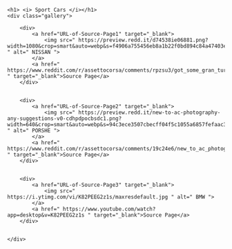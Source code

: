 <!DOCTYPE html>
<html lang="en">
<head>
    <meta charset="UTF-8">
    <meta name="viewport" content="width=device-width, initial-scale=1.0">
    <title>Image Gallery --- Sport Cars </title>
    <style>
        body {
            font-family: Impact, sans-serif;
        }
        h1 {
            text-align: center;
        }
        .gallery {
            display: flex;
            justify-content: center;
            gap: 20px;
        }
        .gallery img {
            height: 200px;  
            width: auto;  
            border: 2px solid #000000;
            border-radius: 8px;
        }
        .gallery a {
            text-align: center;
            display: block;
            margin-top: 10px;
            color: blue;
            text-decoration: none;
        }
        .gallery a:hover {
            text-decoration: underline;
        }
    </style>
</head>
<body>

    <h1> <i> Sport Cars </i></h1>
    <div class="gallery">
        
        <div>
            <a href="URL-of-Source-Page1" target="_blank">
                <img src=" https://preview.redd.it/d74538ie06881.png?width=1080&crop=smart&auto=webp&s=f4906a755456eb8a1b22f0bd894c84a47403eed8 " alt=" NISSAN ">
            </a>
            <a href=" https://www.reddit.com/r/assettocorsa/comments/rpzsu3/got_some_gran_turismo_vibes_on_assetto_with/ " target="_blank">Source Page</a>
        </div>

        
        <div>
            <a href="URL-of-Source-Page2" target="_blank">
                <img src=" https://preview.redd.it/new-to-ac-photography-any-suggestions-v0-cdhpdpocbsdc1.png?width=640&crop=smart&auto=webp&s=94c3ece3507cbecff04f5c1055a6857fefaac3d9 " alt=" PORSHE ">
            </a>
            <a href=" https://www.reddit.com/r/assettocorsa/comments/19c24e6/new_to_ac_photography_any_suggestions/ " target="_blank">Source Page</a>
        </div>

        
        <div>
            <a href="URL-of-Source-Page3" target="_blank">
                <img src=" https://i.ytimg.com/vi/K82PEEG2z1s/maxresdefault.jpg " alt=" BMW ">
            </a>
            <a href=" https://www.youtube.com/watch?app=desktop&v=K82PEEG2z1s " target="_blank">Source Page</a>
        </div>

        
    </div>

</body>
</html>


